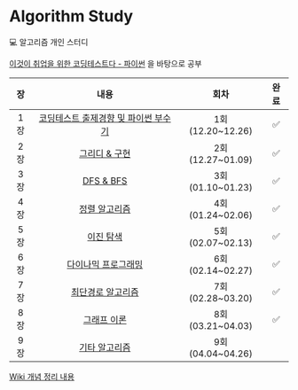 # Algorithm Study
💻 알고리즘 개인 스터디

[이것이 취업을 위한 코딩테스트다 - 파이썬](https://www.youtube.com/watch?v=m-9pAwq1o3w&list=PLRx0vPvlEmdAghTr5mXQxGpHjWqSz0dgC&index=1) 을 바탕으로 공부

|장   | 내용                | 회차          |완료|
|:---:|:-------------------:|:-----------:|:----------:|
|1장  | [코딩테스트 출제경향 및 파이썬 부수기](https://github.com/data-say/algorithm-study-sy/wiki/1.-%EC%BD%94%EB%94%A9-%ED%85%8C%EC%8A%A4%ED%8A%B8-%EC%B6%9C%EC%A0%9C-%EA%B2%BD%ED%96%A5-%EB%B6%84%EC%84%9D-%EB%B0%8F-%ED%8C%8C%EC%9D%B4%EC%8D%AC-%EB%B6%80%EC%88%98%EA%B8%B0)  | 1회(12.20~12.26) |✅|
|2장  | [그리디 & 구현](https://github.com/data-say/algorithm-study-sy/wiki/2.-%EA%B7%B8%EB%A6%AC%EB%94%94-&-%EA%B5%AC%ED%98%84) | 2회(12.27~01.09) |✅ |
|3장  | [DFS & BFS](https://github.com/data-say/algorithm-study-sy/wiki/3.-DFS-&-BFS) | 3회(01.10~01.23) |✅ |
|4장  | [정렬 알고리즘](https://github.com/data-say/algorithm-study-sy/wiki/4.-%EC%A0%95%EB%A0%AC-%EC%95%8C%EA%B3%A0%EB%A6%AC%EC%A6%98) | 4회(01.24~02.06) |✅ |
|5장  | [이진 탐색](https://github.com/data-say/algorithm-study-sy/wiki/5.-%EC%9D%B4%EC%A7%84-%ED%83%90%EC%83%89) | 5회(02.07~02.13) |✅ |
|6장  | [다이나믹 프로그래밍](https://github.com/data-say/algorithm-study-sy/wiki/6.-%EB%8B%A4%EC%9D%B4%EB%82%98%EB%AF%B9-%ED%94%84%EB%A1%9C%EA%B7%B8%EB%9E%98%EB%B0%8D) | 6회(02.14~02.27) |✅ |
|7장  | [최단경로 알고리즘](https://github.com/data-say/algorithm-study-sy/wiki/7.-%EC%B5%9C%EB%8B%A8%EA%B2%BD%EB%A1%9C-%EC%95%8C%EA%B3%A0%EB%A6%AC%EC%A6%98) | 7회(02.28~03.20) |✅ |
|8장  | [그래프 이론](https://github.com/data-say/algorithm-study-sy/wiki/8.-%EA%B7%B8%EB%9E%98%ED%94%84-%EC%9D%B4%EB%A1%A0) | 8회(03.21~04.03) |✅ |
|9장  | [기타 알고리즘](https://github.com/data-say/algorithm-study-sy/wiki/9.-%EA%B8%B0%ED%83%80-%EC%95%8C%EA%B3%A0%EB%A6%AC%EC%A6%98) | 9회(04.04~04.26) | |


[Wiki 개념 정리 내용](https://github.com/data-say//algorithm-study-sy/wiki)

